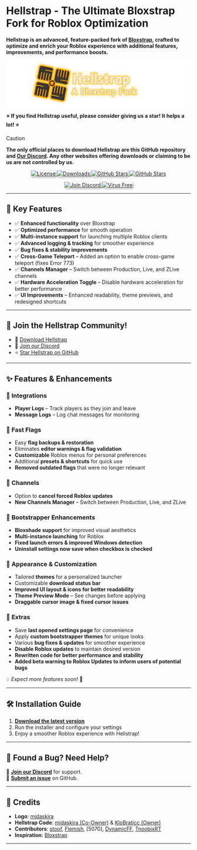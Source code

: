 # **Hellstrap - The Ultimate Bloxstrap Fork for Roblox Optimization**

**Hellstrap is an advanced, feature-packed fork of [Bloxstrap](https://github.com/bloxstraplabs/bloxstrap), crafted to optimize and enrich your **Roblox** experience with additional features, improvements, and performance boosts.**

<p align="center">
   <img src="https://github.com/midaskira/Hellstrap/blob/main/Images/HellstrapNeon.png"
</p>

<p align="center">

**⭐ If you find Hellstrap useful, please consider giving us a star! It helps a lot! ⭐**

</p>


> [!CAUTION]
> **The only official places to download Hellstrap are this GitHub repository and [Our Discord](https://discord.gg/UuxcfqPNnA). Any other websites offering downloads or claiming to be us are not controlled by us.**

<p align="center">
  <a href="https://github.com/midaskira/Hellstrap/blob/main/LICENSE.md">
    <img src="https://img.shields.io/github/license/midaskira/Hellstrap?&color=FFC000&border_radius=3" alt="License" style="box-shadow: 2px 2px 5px rgba(0, 0, 0, 0.3);">
  </a>
  <a href="https://github.com/midaskira/Hellstrap/releases">
    <img src="https://img.shields.io/github/downloads/midaskira/Hellstrap/total?color=981bfe&label=Downloads&border_radius=3" alt="Downloads" style="box-shadow: 2px 2px 5px rgba(0, 0, 0, 0.3);">
  </a>
  <a href="https://github.com/midaskira/Hellstrap/releases">
    <img src="https://img.shields.io/github/v/release/midaskira/Hellstrap?color=7a39fb&label=Latest&border_radius=3" alt="GitHub Stars" style="box-shadow: 2px 2px 5px rgba(0, 0, 0, 0.3);">
  </a>
  <a href="https://github.com/midaskira/Hellstrap">
    <img src="https://img.shields.io/github/stars/midaskira/Hellstrap?color=FFD700&label=Stars&border_radius=3" alt="GitHub Stars">
  </a>
</p>

<p align="center">
  <a href="https://discord.gg/UuxcfqPNnA">
    <img src="https://img.shields.io/discord/1333479052853383199?logo=discord&logoColor=white&label=Discord&color=4d3dff&border_radius=3" alt="Join Discord" style="box-shadow: 2px 2px 5px rgba(0, 0, 0, 0.3);">
  </a>
  <a href="https://opentip.kaspersky.com/87EBA70EE3385DE38C2A705499B4899E4CEF6C6734C83632C4A5D6C33C84CD88/results?tab=upload">
    <img src="https://img.shields.io/badge/Virus%20Free-✔️-00B140?&border_radius=3" alt="Virus Free" style="box-shadow: 2px 2px 5px rgba(0, 0, 0, 0.3);">
  </a>
</p>

---

## 🚀 Key Features
- ✅ **Enhanced functionality** over Bloxstrap  
- ✅ **Optimized performance** for smooth operation  
- ✅ **Multi-instance support** for launching multiple Roblox clients  
- ✅ **Advanced logging & tracking** for smoother experience  
- ✅ **Bug fixes & stability improvements**  
- ✅ **Cross-Game Teleport** – Added an option to enable cross-game teleport (fixes Error 773)  
- ✅ **Channels Manager** – Switch between Production, Live, and ZLive channels  
- ✅ **Hardware Acceleration Toggle** – Disable hardware acceleration for better performance  
- ✅ **UI Improvements** – Enhanced readability, theme previews, and redesigned shortcuts  

---

## 🌟 Join the Hellstrap Community!
- 📂 [Download Hellstrap](https://github.com/midaskira/Hellstrap/releases)
- 💬 [Join our Discord](https://discord.gg/UuxcfqPNnA)
- ⭐ [Star Hellstrap on GitHub](https://github.com/midaskira/Hellstrap/stargazers)

---

## ✨ Features & Enhancements

### 🔹 **Integrations**
- **Player Logs** – Track players as they join and leave  
- **Message Logs** – Log chat messages for monitoring  

### 🔹 **Fast Flags**
- Easy **flag backups & restoration**  
- Eliminates **editor warnings & flag validation**  
- **Customizable** Roblox menus for personal preferences  
- Additional **presets & shortcuts** for quick use  
- **Removed outdated flags** that were no longer relevant  

### 🔹 **Channels**
- Option to **cancel forced Roblox updates**  
- **New Channels Manager** – Switch between Production, Live, and ZLive  

### 🔹 **Bootstrapper Enhancements**
- **Bloxshade support** for improved visual aesthetics  
- **Multi-instance launching** for Roblox  
- **Fixed launch errors & improved Windows detection**  
- **Uninstall settings now save when checkbox is checked**  

### 🔹 **Appearance & Customization**
- Tailored **themes** for a personalized launcher  
- Customizable **download status bar**  
- **Improved UI layout & icons for better readability**  
- **Theme Preview Mode** – See changes before applying  
- **Draggable cursor image & fixed cursor issues**  

### 🔹 **Extras**
- Save **last opened settings page** for convenience  
- Apply **custom bootstrapper themes** for unique looks  
- Various **bug fixes & updates** for smoother experience  
- **Disable Roblox updates** to maintain desired version  
- **Rewritten code for better performance and stability**  
- **Added beta warning to Roblox Updates to inform users of potential bugs**  

💡 *Expect more features soon!* 🚀

---

## 🛠️ Installation Guide
1. **[Download the latest version](https://github.com/midaskira/Hellstrap/releases)**  
2. Run the installer and configure your settings  
3. Enjoy a smoother Roblox experience with Hellstrap!  

---

## 🐞 Found a Bug? Need Help?
💬 **[Join our Discord](https://discord.gg/UuxcfqPNnA)** for support.  
📌 **[Submit an issue](https://github.com/midaskira/Hellstrap/issues)** on GitHub.

---

## 🎨 Credits
- **Logo**: [midaskira](https://github.com/midaskira)  
- **Hellstrap Code**: [midaskira (Co-Owner)](https://github.com/midaskira) & [KloBraticc (Owner)](https://github.com/KloBraticc)  
- **Contributors**: [stoof](https://github.com/stoofis), [Flemish](https://github.com/LeventGameing), [5070], [DynamicFF](https://github.com/DynamicFastFlag), [TnoobixRT](https://github.com/TnoobixRT)
- **Inspiration**: [Bloxstrap](https://github.com/bloxstraplabs/bloxstrap)  

---
